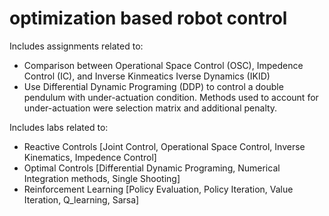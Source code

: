 # optimization based robot control

Includes assignments related to:
* Comparison between Operational Space Control (OSC), Impedence Control (IC), and Inverse Kinmeatics Iverse Dynamics (IKID)
* Use Differential Dynamic Programing (DDP) to control a double pendulum with under-actuation condition. Methods used to account for under-actuation were selection matrix and additional penalty.

Includes labs related to:
* Reactive Controls [Joint Control, Operational Space Control, Inverse Kinematics, Impedence Control]
* Optimal Controls [Differential Dynamic Programing, Numerical Integration methods, Single Shooting]
* Reinforcement Learning [Policy Evaluation, Policy Iteration, Value Iteration, Q_learning, Sarsa]
